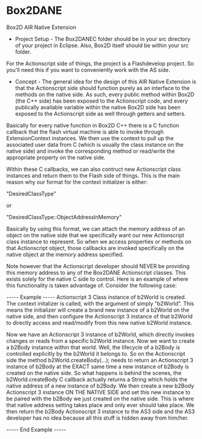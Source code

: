 Box2DANE
========

Box2D AIR Native Extension

- Project Setup - 
The Box2DANEC folder should be in your src directory of your project in Eclipse. Also, Box2D
itself should be within your src folder. 

For the Actionscript side of things, the project is a Flashdevelop project. So you'll need this
if you want to conveniently work with the AS side.

- Concept -
The general idea for the design of this AIR Native Extension is that the Actionscript side should
function purely as an interface to the methods on the native side. As such, every public method
within Box2D (the C++ side) has been exposed to the Actionscript code, and every publically 
available variable within the native Box2D side has been exposed to the Actionscript side as
well through getters and setters.

Basically for every native function in Box2D C++ there is a C function callback that the flash
virtual machine is able to invoke through ExtensionContext instances. We then use the context
to pull up the associated user data from C (which is usually the class instance on the native side)
and invoke the corresponding method or read/write the appropriate property on the native side.

Within these C callbacks, we can also contruct new Actionscript class instances and return them
to the Flash side of things. This is the main reason why our format for the context initializer
is either:

"DesiredClassType"

or

"DesiredClassType::ObjectAddressInMemory"

Basically by using this format, we can attach the memory address of an object on the native side
that we specifically want our new Actionscript class instance to represent. So when we access properties
or methods on that Actionscript object, those callbacks are invoked specifically on the native object
at the memory address specified.

Note however that the Actionscript developer should NEVER be providing this memory address to any
of the Box2DANE Actionscript classes. This exists solely for the native C side to control. Here is
an example of where this functionality is taken advantage of. Consider the following case:

----- Example -----
Actionscript 3 Class instance of b2World is created. The context initalizer is called, with the 
argument of simply "b2World". This means the initializer will create a brand new instance of a 
b2World on the native side, and then configure the Actionscript 3 instance of that b2World to 
directly access and read/modify from this new native b2World instance.

Now we have an Actionscript 3 instance of b2World, which directly invokes changes or reads from
a specific b2World instance. Now we want to create a b2Body instance within that world. Well, 
the lifecycle of a b2Body is controlled explicitly by the b2World it belongs to. So on the Actionscript
side the method b2World.createBody(...); needs to return an Actionscript 3 instance of b2Body at the
EXACT same time a new instance of b2Body is created on the native side. So what happens is behind the
scenes, the b2World.createBody C callback actually returns a String which holds the native address of a
new instance of b2Body. We then create a new b2Body Actionscript 3 instance ON THE NATIVE SIDE and
set this new instance to be paired with the b2Body we just created on the native side. This is where
that native address setting takes place and only ever should take place. We then return the b2Body
Actionscript 3 instance to the AS3 side and the AS3 developer has no idea because all this stuff
is hidden away from him/her.

----- End Example -----